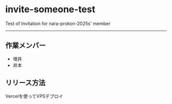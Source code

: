 # invite-someone-test
Test of Invitation for nara-prokon-2025s' member

---

## 作業メンバー
* 増井
* 井本
  
## リリース方法
Vercelを使ってVPSデプロイ